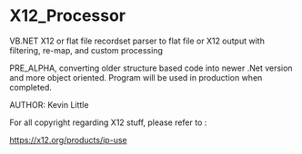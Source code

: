 # X12_Processor
VB.NET  X12 or flat file recordset parser to flat file or X12 output with filtering, re-map, and custom processing

PRE_ALPHA,  converting older structure based code into newer .Net version and more object oriented.  Program will be used in production when completed.

AUTHOR:  Kevin Little

For all copyright regarding X12 stuff, please refer to :

https://x12.org/products/ip-use
